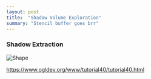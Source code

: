 ```yaml
---
layout: post
title:  "Shadow Volume Exploration"
summary: "Stencil buffer goes brr"
---
```

### Shadow Extraction
![Shape](/assets/shadow_volume/silhoutte-extraction.gif)

https://www.ogldev.org/www/tutorial40/tutorial40.html
